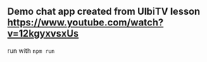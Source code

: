 ## Demo chat app created from UlbiTV lesson https://www.youtube.com/watch?v=12kgyxvsxUs

run with `npm run`
